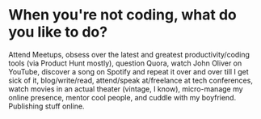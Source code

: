 # When you're not coding, what do you like to do?

Attend Meetups, obsess over the latest and greatest productivity/coding tools (via Product Hunt mostly), question Quora, watch John Oliver on YouTube, discover a song on Spotify and repeat it over and over till I get sick of it, blog/write/read, attend/speak at/freelance at tech conferences, watch movies in an actual theater (vintage, I know), micro-manage my online presence, mentor cool people, and cuddle with my boyfriend. Publishing stuff online.

